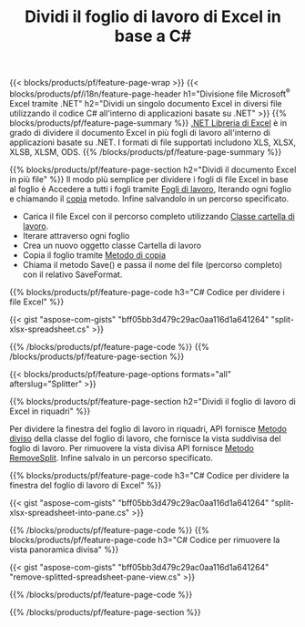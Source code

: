 ﻿---
title: Dividi il foglio di lavoro di Excel in base a C#
url: /it/net/splitter/
description: C# codici sorgente che spiegano come dividere i file di Microsoft Excel in più file nelle applicazioni Visual C#.NET
---
{{< blocks/products/pf/feature-page-wrap >}}
{{< blocks/products/pf/i18n/feature-page-header h1="Divisione file Microsoft<sup>&reg;</sup> Excel tramite .NET" h2="Dividi un singolo documento Excel in diversi file utilizzando il codice C# all\'interno di applicazioni basate su .NET" >}}
{{% blocks/products/pf/feature-page-summary %}}
[.NET Libreria di Excel](/cells/net/) è in grado di dividere il documento Excel in più fogli di lavoro all'interno di applicazioni basate su .NET. I formati di file supportati includono XLS, XLSX, XLSB, XLSM, ODS.
{{% /blocks/products/pf/feature-page-summary %}}

{{% blocks/products/pf/feature-page-section h2="Dividi il documento Excel in più file" %}}
Il modo più semplice per dividere i fogli di file Excel in base al foglio è Accedere a tutti i fogli tramite [Fogli di lavoro](https://reference.aspose.com/cells/net/aspose.cells/workbook/properties/worksheets), Iterando ogni foglio e chiamando il [copia](https://reference.aspose.com/cells/net/aspose.cells/worksheet/methods/copy) metodo. Infine salvandolo in un percorso specificato. 

+ Carica il file Excel con il percorso completo utilizzando [Classe cartella di lavoro](https://reference.aspose.com/cells/net/aspose.cells/workbook).
+ Iterare attraverso ogni foglio
+ Crea un nuovo oggetto classe Cartella di lavoro
+ Copia il foglio tramite [Metodo di copia](https://reference.aspose.com/cells/net/aspose.cells/worksheet/methods/copy)
+ Chiama il metodo Save() e passa il nome del file (percorso completo) con il relativo SaveFormat.

{{% blocks/products/pf/feature-page-code h3="C# Codice per dividere i file Excel" %}}

{{< gist "aspose-com-gists" "bff05bb3d479c29ac0aa116d1a641264" "split-xlsx-spreadsheet.cs" >}}

{{% /blocks/products/pf/feature-page-code %}}
{{% /blocks/products/pf/feature-page-section %}}

{{< blocks/products/pf/feature-page-options formats="all" afterslug="Splitter" >}}

{{% blocks/products/pf/feature-page-section h2="Dividi il foglio di lavoro di Excel in riquadri" %}}

Per dividere la finestra del foglio di lavoro in riquadri, API fornisce [Metodo diviso](https://reference.aspose.com/cells/net/aspose.cells/worksheet/methods/split) della classe del foglio di lavoro, che fornisce la vista suddivisa del foglio di lavoro. Per rimuovere la vista divisa API fornisce [Metodo RemoveSplit](https://reference.aspose.com/cells/net/aspose.cells/worksheet/methods/removesplit). Infine salvalo in un percorso specificato. 

{{% blocks/products/pf/feature-page-code h3="C# Codice per dividere la finestra del foglio di lavoro di Excel" %}}

{{< gist "aspose-com-gists" "bff05bb3d479c29ac0aa116d1a641264" "split-xlsx-spreadsheet-into-pane.cs" >}}

{{% /blocks/products/pf/feature-page-code %}}
{{% blocks/products/pf/feature-page-code h3="C# Codice per rimuovere la vista panoramica divisa" %}}

{{< gist "aspose-com-gists" "bff05bb3d479c29ac0aa116d1a641264" "remove-splitted-spreadsheet-pane-view.cs" >}}

{{% /blocks/products/pf/feature-page-code %}}

{{% /blocks/products/pf/feature-page-section %}}
